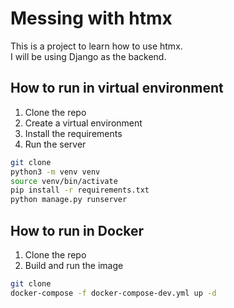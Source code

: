 # Messing with htmx

This is a project to learn how to use htmx.<br>
I will be using Django as the backend.

## How to run in virtual environment

1. Clone the repo
2. Create a virtual environment
3. Install the requirements
4. Run the server

```bash
git clone
python3 -m venv venv
source venv/bin/activate
pip install -r requirements.txt
python manage.py runserver
```

## How to run in Docker

1. Clone the repo
2. Build and run the image

```bash
git clone
docker-compose -f docker-compose-dev.yml up -d
```

